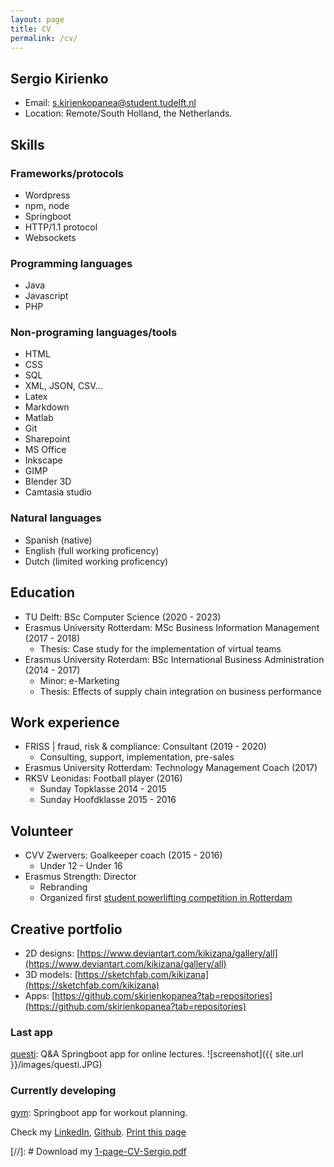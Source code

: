 ```yaml
---
layout: page
title: CV
permalink: /cv/
---
```

## Sergio Kirienko
* Email: s.kirienkopanea@student.tudelft.nl
* Location: Remote/South Holland, the Netherlands.

## Skills
### Frameworks/protocols
* Wordpress
* npm, node
* Springboot
* HTTP/1.1 protocol
* Websockets

### Programming languages
* Java
* Javascript
* PHP

### Non-programing languages/tools
* HTML
* CSS
* SQL
* XML, JSON, CSV...
* Latex
* Markdown
* Matlab
* Git
* Sharepoint
* MS Office
* Inkscape
* GIMP
* Blender 3D
* Camtasia studio

### Natural languages
* Spanish (native)
* English (full working proficency)
* Dutch (limited working proficency)


## Education
* TU Delft: BSc Computer Science (2020 - 2023)
* Erasmus University Rotterdam: MSc Business Information Management (2017 - 2018)
  * Thesis: Case study for the implementation of virtual teams
* Erasmus University Roterdam: BSc International Business Administration (2014 - 2017)
  * Minor: e-Marketing
  * Thesis: Effects of supply chain integration on business performance

## Work experience
* FRISS \| fraud, risk & compliance: Consultant (2019 - 2020)
  * Consulting, support, implementation, pre-sales
* Erasmus University Rotterdam: Technology Management Coach (2017)
* RKSV Leonidas: Football player (2016)
  * Sunday Topklasse 2014 - 2015
  * Sunday Hoofdklasse 2015 - 2016

## Volunteer
* CVV Zwervers: Goalkeeper coach (2015 - 2016)
  * Under 12 - Under 16
* Erasmus Strength: Director
  * Rebranding
  * Organized first [student powerlifting competition in Rotterdam](https://www.youtube.com/watch?v=qGqPqr8v-oY)

## Creative portfolio
* 2D designs: [https://www.deviantart.com/kikizana/gallery/all](https://www.deviantart.com/kikizana/gallery/all)
* 3D models: [https://sketchfab.com/kikizana](https://sketchfab.com/kikizana)
* Apps: [https://github.com/skirienkopanea?tab=repositories](https://github.com/skirienkopanea?tab=repositories)

### Last app
[questi](https://github.com/skirienkopanea/questi): Q&A Springboot app for online lectures.
![screenshot]({{ site.url }}/images/questi.JPG)

### Currently developing
[gym](https://github.com/skirienkopanea/gym): Springboot app for workout planning.

Check my [LinkedIn](https://www.linkedin.com/in/sergio-kirienko/), [Github](https://github.com/skirienkopanea). <a onclick="window.print();" href="#print">Print this page
</a>

[//]: # Download my [1-page-CV-Sergio.pdf]("todo")
